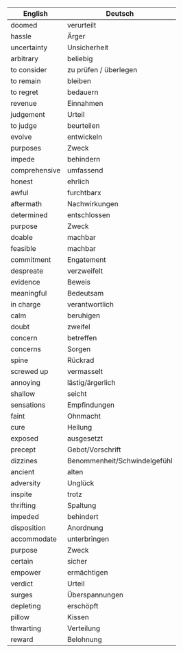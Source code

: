 English | Deutsch
------------ | -------------
doomed | 	verurteilt
hassle	 | Ärger
uncertainty | Unsicherheit
arbitrary | beliebig
to consider | zu prüfen / überlegen
to remain | bleiben
to regret | bedauern
revenue	 | Einnahmen
judgement | Urteil
to judge | beurteilen
evolve	 | entwickeln
purposes	 | Zweck
impede	 | behindern
comprehensive	 | umfassend
honest	 | ehrlich
awful	 | furchtbarx
aftermath | Nachwirkungen
determined | entschlossen
purpose | Zweck
doable | machbar
feasible | machbar
commitment | Engatement
despreate | verzweifelt
evidence | Beweis
meaningful | Bedeutsam
in charge | verantwortlich
calm | beruhigen
doubt | zweifel
concern | betreffen
concerns | Sorgen
spine | Rückrad
screwed up | vermasselt
annoying | lästig/ärgerlich
shallow | seicht
sensations | Empfindungen
faint | Ohnmacht
cure | Heilung
exposed | ausgesetzt
precept | Gebot/Vorschrift
dizzines | Benommenheit/Schwindelgefühl
ancient | alten
adversity | Unglück
inspite | trotz
thrifting | Spaltung
impeded | behindert
disposition | Anordnung
accommodate | unterbringen
purpose | Zweck
certain | sicher
empower | ermächtigen
verdict | Urteil
surges | Überspannungen
depleting | erschöpft
pillow | Kissen
thwarting | Verteilung
reward | Belohnung

